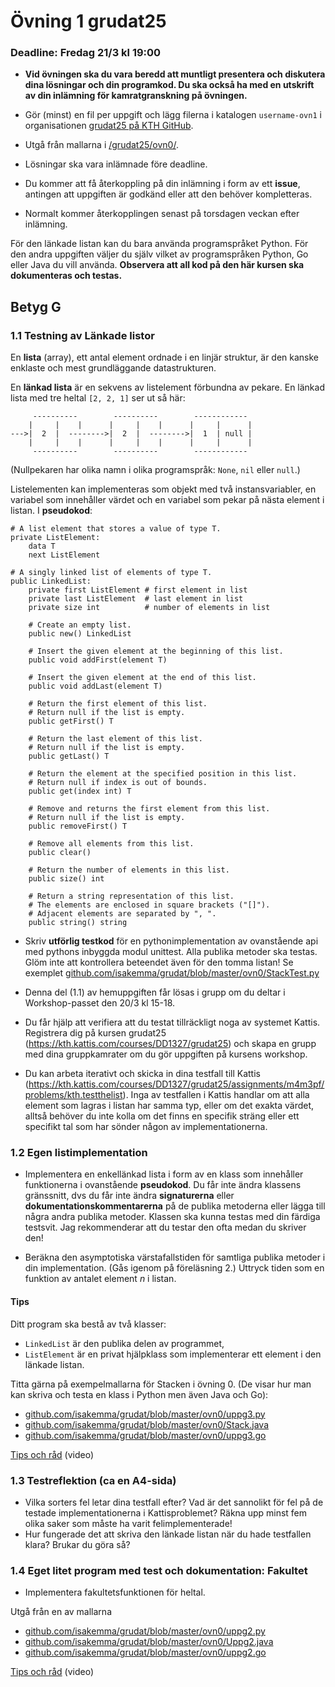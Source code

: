 # Övning 1 grudat25
### Deadline: Fredag 21/3 kl 19:00
- **Vid övningen ska du vara beredd att muntligt presentera och diskutera dina lösningar och din programkod. Du ska också ha med en utskrift av din inlämning för kamratgranskning på övningen.**

- Gör (minst) en fil per uppgift och lägg filerna i katalogen <code>username-ovn1</code> i organisationen [grudat25 på KTH GitHub](https://gits-15.sys.kth.se/grudat25).
- Utgå från mallarna i [/grudat25/ovn0/](https://github.com/isakemma/grudat/tree/master/ovn0).
- Lösningar ska vara inlämnade före deadline.
- Du kommer att få återkoppling på din inlämning i form av ett **issue**, antingen att uppgiften är godkänd eller att den behöver kompletteras.
- Normalt kommer återkopplingen senast på torsdagen veckan efter inlämning.

För den länkade listan kan du bara använda programspråket Python. För den andra uppgiften väljer du själv vilket av programspråken Python, Go eller Java du vill använda.
**Observera att all kod på den här kursen ska dokumenteras och testas.**

## Betyg G

### 1.1 Testning av Länkade listor

En **lista** (array), ett antal element ordnade i en linjär struktur, är den kanske enklaste och mest grundläggande datastrukturen.

En **länkad lista** är en sekvens av listelement förbundna av pekare.
En länkad lista med tre heltal <code>[2,&nbsp;2,&nbsp;1]</code> ser ut så här:

<pre><code>     ----------        ----------        ------------
    |     |    |      |     |    |      |     |      |
--->|  2  |  -------->|  2  |  -------->|  1  | null |
    |     |    |      |     |    |      |     |      |
     ----------        ----------        ------------
</code></pre>

(Nullpekaren har olika namn i olika programspråk: <code>None</code>, <code>nil</code> eller <code>null</code>.)

Listelementen kan implementeras som objekt med två instansvariabler,
en variabel som innehåller värdet och en variabel som pekar på nästa element i listan.
I **pseudokod**:

<pre><code># A list element that stores a value of type T.
private ListElement:
    data T
    next ListElement
</code></pre>

<pre><code># A singly linked list of elements of type T.
public LinkedList:
    private first ListElement # first element in list
    private last ListElement  # last element in list
    private size int          # number of elements in list
   
    # Create an empty list.
    public new() LinkedList

    # Insert the given element at the beginning of this list.
    public void addFirst(element T)

    # Insert the given element at the end of this list.
    public void addLast(element T)

    # Return the first element of this list.
    # Return null if the list is empty.
    public getFirst() T

    # Return the last element of this list.
    # Return null if the list is empty.
    public getLast() T

    # Return the element at the specified position in this list.
    # Return null if index is out of bounds.
    public get(index int) T

    # Remove and returns the first element from this list.
    # Return null if the list is empty.
    public removeFirst() T

    # Remove all elements from this list.
    public clear()

    # Return the number of elements in this list.
    public size() int

    # Return a string representation of this list.
    # The elements are enclosed in square brackets ("[]").
    # Adjacent elements are separated by ", ".
    public string() string
</code></pre>

- Skriv <b>utförlig testkod</b> för en pythonimplementation av ovanstående api med pythons inbyggda modul unittest. Alla publika metoder ska testas.
  Glöm inte att kontrollera beteendet även för den tomma listan! Se exemplet [github.com/isakemma/grudat/blob/master/ovn0/StackTest.py](https://github.com/isakemma/grudat/blob/master/ovn0/StackTest.py)

- Denna del (1.1) av hemuppgiften får lösas i grupp om du deltar i Workshop-passet den 20/3 kl 15-18.

- Du får hjälp att verifiera att du testat tillräckligt noga av systemet Kattis. Registrera dig på kursen grudat25 (https://kth.kattis.com/courses/DD1327/grudat25) och skapa en grupp med dina gruppkamrater om du gör uppgiften på kursens workshop.

- Du kan arbeta iterativt och skicka in dina testfall till Kattis (https://kth.kattis.com/courses/DD1327/grudat25/assignments/m4m3pf/problems/kth.testthelist). Inga av testfallen i Kattis handlar om att alla element som lagras i listan har samma typ, eller om det exakta värdet, alltså behöver du inte kolla om det finns en specifik sträng eller ett specifikt tal som har sönder någon av implementationerna.


### 1.2 Egen listimplementation 

- Implementera en enkellänkad lista i form av en klass som innehåller funktionerna i ovanstående **pseudokod**.
  Du får inte ändra klassens gränssnitt, dvs du får inte ändra **signaturerna** eller **dokumentationskommentarerna**
  på de  publika metoderna eller lägga till några andra publika metoder. Klassen ska kunna testas med din färdiga testsvit.
  Jag rekommenderar att du testar den ofta medan du skriver den!

- Beräkna den asymptotiska värstafallstiden för samtliga publika metoder i din implementation. (Gås igenom på föreläsning 2.)
  Uttryck tiden som en funktion av antalet element&nbsp;<i>n</i> i listan.


#### Tips

Ditt program ska bestå av två klasser:

- <code>LinkedList</code> är den publika delen av programmet,
- <code>ListElement</code> är en privat hjälpklass som implementerar ett element i den länkade listan.

Titta gärna på exempelmallarna för Stacken i övning 0. (De visar hur man kan skriva och testa en klass i Python men även Java och Go):

- [github.com/isakemma/grudat/blob/master/ovn0/uppg3.py](https://github.com/isakemma/grudat/blob/master/ovn0/uppg3.py)
- [github.com/isakemma/grudat/blob/master/ovn0/Stack.java](https://github.com/isakemma/grudat/blob/master/ovn0/Stack.java)
- [github.com/isakemma/grudat/blob/master/ovn0/uppg3.go](https://github.com/isakemma/grudat/blob/master/ovn0/uppg3.go)

[Tips och råd](https://www.youtube.com/watch?v=SH72Eyelbs4) (video)

### 1.3 Testreflektion (ca en A4-sida)
- Vilka sorters fel letar dina testfall efter? Vad är det sannolikt för fel på de testade implementationerna i Kattisproblemet? Räkna upp minst fem olika saker som måste ha varit felimplementerade!
- Hur fungerade det att skriva den länkade listan när du hade testfallen klara? Brukar du göra så?

### 1.4 Eget litet program med test och dokumentation: Fakultet

- Implementera fakultetsfunktionen för heltal.

Utgå från en av mallarna

- [github.com/isakemma/grudat/blob/master/ovn0/uppg2.py](https://github.com/isakemma/grudat/blob/master/ovn0/uppg2.py)
- [github.com/isakemma/grudat/blob/master/ovn0/Uppg2.java](https://github.com/isakemma/grudat/blob/master/ovn0/Uppg2.java)
- [github.com/isakemma/grudat/blob/master/ovn0/uppg2.go](https://github.com/isakemma/grudat/blob/master/ovn0/uppg2.go)

[Tips och råd](https://www.youtube.com/watch?v=QRYvu1-H1xQ) (video)
